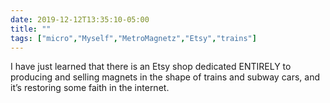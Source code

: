 ```yaml
---
date: 2019-12-12T13:35:10-05:00
title: ""
tags: ["micro","Myself","MetroMagnetz","Etsy","trains"]
---
```

I have just learned that there is an Etsy shop dedicated ENTIRELY to producing and selling magnets in the shape of trains and subway cars, and it’s restoring some faith in the internet.
